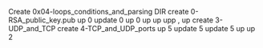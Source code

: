 Create 0x04-loops_conditions_and_parsing DIR
create 0-RSA_public_key.pub
up 0
update 0
up 0
up
up
upp
,
up
create 3-UDP_and_TCP
create 4-TCP_and_UDP_ports
up 5
update 5
update 5
up
up 2
